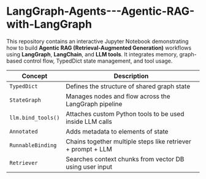 # LangGraph-Agents---Agentic-RAG-with-LangGraph
This repository contains an interactive Jupyter Notebook demonstrating how to build **Agentic RAG (Retrieval-Augmented Generation)** workflows using **LangGraph**, **LangChain**, and **LLM tools**. It integrates memory, graph-based control flow, TypedDict state management, and tool usage.

| Concept            | Description                                                  |
| ------------------ | ------------------------------------------------------------ |
| `TypedDict`        | Defines the structure of shared graph state                  |
| `StateGraph`       | Manages nodes and flow across the LangGraph pipeline         |
| `llm.bind_tools()` | Attaches custom Python tools to be used inside LLM calls     |
| `Annotated`        | Adds metadata to elements of state                           |
| `RunnableBinding`  | Chains together multiple steps like retriever + prompt + LLM |
| `Retriever`        | Searches context chunks from vector DB using user input      |
